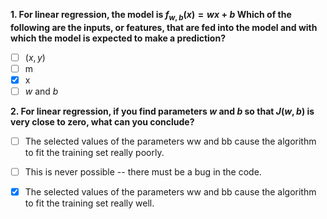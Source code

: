 **1. For linear regression, the model is $f_{w,b}(x)=wx + b$ Which of the following are the inputs, or features, that are fed into the model and with which the model is expected to make a prediction?**
  - [ ] $(x,y)$
  - [ ] m
  - [x] x
  - [ ] $w$ and $b$

**2. For linear regression, if you find parameters $w$ and $b$ so that $J(w,b)$ is very close to zero, what can you conclude?**
  - [ ] The selected values of the parameters ww and bb cause the algorithm to fit the training set really poorly.
  - [ ] This is never possible -- there must be a bug in the code. 
  - [x] The selected values of the parameters ww and bb cause the algorithm to fit the training set really well.

